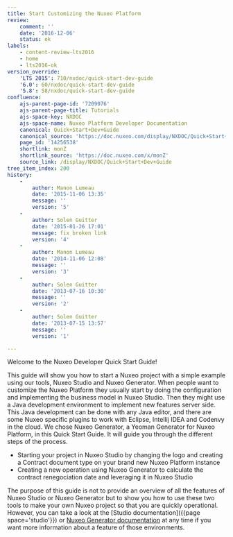 ```yaml
---
title: Start Customizing the Nuxeo Platform
review:
    comment: ''
    date: '2016-12-06'
    status: ok
labels:
    - content-review-lts2016
    - home
    - lts2016-ok
version_override:
    'LTS 2015': 710/nxdoc/quick-start-dev-guide
    '6.0': 60/nxdoc/quick-start-dev-guide
    '5.8': 58/nxdoc/quick-start-dev-guide
confluence:
    ajs-parent-page-id: '7209076'
    ajs-parent-page-title: Tutorials
    ajs-space-key: NXDOC
    ajs-space-name: Nuxeo Platform Developer Documentation
    canonical: Quick+Start+Dev+Guide
    canonical_source: 'https://doc.nuxeo.com/display/NXDOC/Quick+Start+Dev+Guide'
    page_id: '14256538'
    shortlink: monZ
    shortlink_source: 'https://doc.nuxeo.com/x/monZ'
    source_link: /display/NXDOC/Quick+Start+Dev+Guide
tree_item_index: 200
history:
    -
        author: Manon Lumeau
        date: '2015-11-06 13:35'
        message: ''
        version: '5'
    -
        author: Solen Guitter
        date: '2015-01-26 17:01'
        message: fix broken link
        version: '4'
    -
        author: Manon Lumeau
        date: '2014-11-06 12:08'
        message: ''
        version: '3'
    -
        author: Solen Guitter
        date: '2013-07-16 10:30'
        message: ''
        version: '2'
    -
        author: Solen Guitter
        date: '2013-07-15 13:57'
        message: ''
        version: '1'

---
```

Welcome to the Nuxeo Developer Quick Start Guide!

This guide will show you how to start a Nuxeo project with a simple example using our tools, Nuxeo Studio and Nuxeo Generator. When people want to customize the Nuxeo Platform they usually start by doing the configuration and implementing the business model in Nuxeo Studio. Then they might use a Java development environment to implement new features server side. This Java development can be done with any Java editor, and there are some Nuxeo specific plugins to work with Eclipse, Intellij IDEA and Codenvy in the cloud. We chose Nuxeo Generator, a Yeoman Generator for Nuxeo Platform, in this Quick Start Guide. It will guide you through the different steps of the process.

*   Starting your project in Nuxeo Studio by changing the logo and creating a Contract document type on your brand new Nuxeo Platform instance
*   Creating a new operation using Nuxeo Generator to calculate the contract renegociation date and leveraging it in Nuxeo Studio

The purpose of this guide is not to provide an overview of all the features of Nuxeo Studio or Nuxeo Generator but to show you how to use these two tools to make your own Nuxeo project so that you are quickly operational. However, you can take a look at the [Studio documentation]({{page space='studio'}}) or [Nuxeo Generator documentation](https://www.npmjs.com/package/generator-nuxeo) at any time if you want more information about a feature of those environments.
